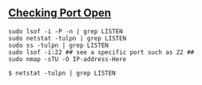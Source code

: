 ## [Checking Port Open](https://www.cyberciti.biz/faq/unix-linux-check-if-port-is-in-use-command/)
```
sudo lsof -i -P -n | grep LISTEN
sudo netstat -tulpn | grep LISTEN
sudo ss -tulpn | grep LISTEN
sudo lsof -i:22 ## see a specific port such as 22 ##
sudo nmap -sTU -O IP-address-Here

$ netstat -tulpn | grep LISTEN
```
